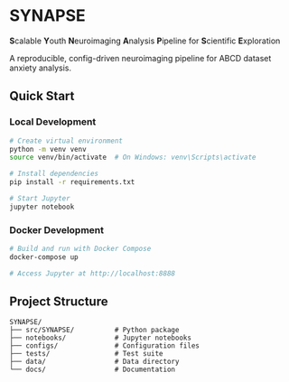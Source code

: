 # SYNAPSE

**S**calable **Y**outh **N**euroimaging **A**nalysis **P**ipeline for **S**cientific **E**xploration

A reproducible, config-driven neuroimaging pipeline for ABCD dataset anxiety analysis.

## Quick Start

### Local Development
```bash
# Create virtual environment
python -m venv venv
source venv/bin/activate  # On Windows: venv\Scripts\activate

# Install dependencies
pip install -r requirements.txt

# Start Jupyter
jupyter notebook
```

### Docker Development
```bash
# Build and run with Docker Compose
docker-compose up

# Access Jupyter at http://localhost:8888
```

## Project Structure

```
SYNAPSE/
├── src/SYNAPSE/          # Python package
├── notebooks/            # Jupyter notebooks
├── configs/              # Configuration files
├── tests/                # Test suite
├── data/                 # Data directory
└── docs/                 # Documentation
```
